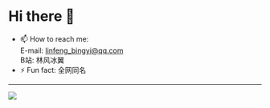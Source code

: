 # Hi there 👋  

<!--
鸿雁长飞度皎月，鱼龙潜跃凌云霄

**LinFeng-BingYi/LinFeng-BingYi** is a ✨ _special_ ✨ repository because its `README.md` (this file) appears on your GitHub profile.

- 🔭 I’m currently working on ...
- 🌱 I’m currently learning ...
- 👯 I’m looking to collaborate on ...
- 🤔 I’m looking for help with ...
- 💬 Ask me about ...
- 😄 Pronouns: ...

Here are some ideas to get you started:
-->

- 📫 How to reach me:  
E-mail: linfeng_bingyi@qq.com  
B站: 林风冰翼
- ⚡ Fun fact: 全网同名

------------------

![](https://komarev.com/ghpvc/?username=LinFeng-BingYi)
